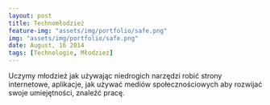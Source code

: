 ```yaml
---
layout: post
title: Technomłodzież
feature-img: "assets/img/portfolio/safe.png"
img: "assets/img/portfolio/safe.png"
date: August, 16 2014
tags: [Technologie, Młodzież]
---
```


Uczymy młodzież jak używając niedrogich narzędzi robić strony internetowe, aplikacje, jak używać mediów społecznościowych aby rozwijać swoje umiejętności, znaleźć pracę.

